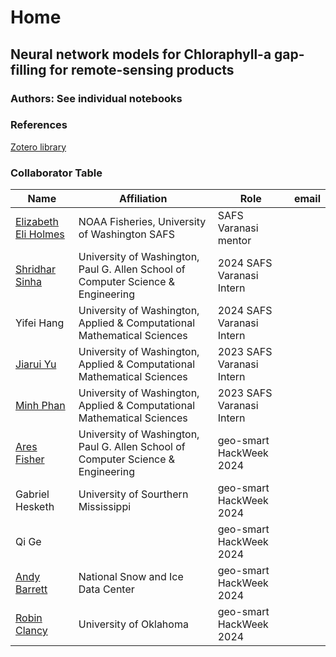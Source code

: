 # Home

## Neural network models for Chloraphyll-a gap-filling for remote-sensing products

### Authors: See individual notebooks

### References

[Zotero library](https://www.zotero.org/groups/5595561/safs-interns-/library)

### Collaborator Table

| Name | Affiliation | Role | email |
| ------------- | ------------- | ------------- | ------------- |
| [Elizabeth Eli Holmes](https://www.linkedin.com/in/elizabeth-eli-holmes-354b76/) | NOAA Fisheries, University of Washington SAFS| SAFS Varanasi mentor | [<i class="fa-solid fa-envelope"></i>](mailto:eli.holmes@noaa.gov) [<i class="fa-brands fa-orcid"></i>](https://orcid.org/0000-0001-9128-8393) [<i class="fa-solid fa-globe"></i>](https://eeholmes.github.io/) [<i class="fa-brands fa-github"></i>](https://github.com/eeholmes) |
[Shridhar Sinha](https://www.linkedin.com/in/shridhar-sinha-5b7125184/)  | University of Washington, Paul G. Allen School of Computer Science & Engineering | 2024 SAFS Varanasi Intern | [<i class="fa-solid fa-envelope"></i>](mailto:ssinha19@uw.edu)  [<i class="fa-brands fa-github"></i>](https://github.com/ShridharS19) |
| Yifei Hang  | University of Washington, Applied & Computational Mathematical Sciences | 2024 SAFS Varanasi Intern | [<i class="fa-solid fa-envelope"></i>](mailto:yhang2@uw.edu)   [<i class="fa-brands fa-github"></i>](https://github.com/yifeihang) |
| [Jiarui Yu](https://www.linkedin.com/in/jiarui-yu-0b0ab522b/) | University of Washington, Applied & Computational Mathematical Sciences | 2023 SAFS Varanasi Intern | [<i class="fa-brands fa-github"></i>](https://github.com/NaNa7Miiii)  |
| [Minh Phan](https://www.linkedin.com/in/minhphan03/)  | University of Washington, Applied & Computational Mathematical Sciences | 2023 SAFS Varanasi Intern | [<i class="fa-brands fa-github"></i>](https://github.com/minhphan03) |
| [Ares Fisher](https://www.linkedin.com/in/aris-fiser/)| University of Washington, Paul G. Allen School of Computer Science & Engineering | geo-smart HackWeek 2024 | [<i class="fa-brands fa-github"></i>](https://github.com/FishAres) |
| Gabriel Hesketh | University of Sourthern Mississippi | geo-smart HackWeek 2024 | [<i class="fa-brands fa-github"></i>](https://github.com/GheskethUSM) |
| Qi Ge | | geo-smart HackWeek 2024 | |
| [Andy Barrett](https://nsidc.org/about/about-nsidc/what-we-do/our-people/andrew_barrett) | National Snow and Ice Data Center | geo-smart HackWeek 2024 | [<i class="fa-brands fa-orcid"></i>](https://orcid.org/0000-0003-4394-5445) [<i class="fa-brands fa-github"></i>](https://github.com/andypbarrett) |
| [Robin Clancy](https://www.linkedin.com/in/robin-clancy/) | University of Oklahoma | geo-smart HackWeek 2024 | [<i class="fa-brands fa-github"></i>](https://github.com/robin-clancy) |
